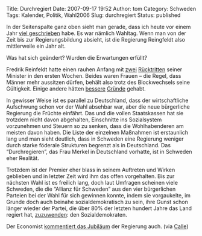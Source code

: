 Title: Durchregiert
Date: 2007-09-17 19:52
Author: tom
Category: Schweden
Tags: Kalender, Politik, Wahl2006
Slug: durchregiert
Status: published

In der Seitenspalte ganz oben sieht man gerade, dass ich heute vor einem
Jahr [viel geschrieben](http://www.fiket.de/2006/09/17/) habe. Es war
nämlich Wahltag. Wenn man von der Zeit bis zur Regierungsbildung
absieht, ist die Regierung Reingfeldt also mittlerweile ein Jahr alt.

Was hat sich geändert? Wurden die Erwartungen erfüllt?

Fredrik Reinfeldt hatte einen rauhen Anfang mit
[zwei](http://www.fiket.de/2006/10/14/handelministerin-tritt-zurueck/)
[Rücktritten](http://www.fiket.de/2006/10/16/der-zweite-ruecktritt/)
seiner Minister in den ersten Wochen. Beides waren Frauen – die Regel,
dass Männer mehr aussitzen dürfen, behält also trotz des Blockwechsels
seine Gültigkeit. Einige andere hätten
[bessere](http://www.fiket.de/2007/06/19/minister-mit-wertlosem-examen/)
[Gründe](http://www.fiket.de/2007/06/21/gekauftes-examen-getilgt/)
gehabt.

In gewisser Weise ist es parallel zu Deutschland, dass der
wirtschaftliche Aufschwung schon vor der Wahl absehbar war, aber die
neue bürgerliche Regierung die Früchte einfährt. Das und die vollen
Staatskassen hat sie trotzdem nicht davon abgehalten, Einschnitte ins
Sozialsystem vorzunehmen und Steuern so zu senken, dass die
Wohlhabenderen am meisten davon haben. Die Liste der einzelnen Maßnahmen
ist erstaunlich lang und man sieht deutlich, dass in Schweden eine
Regierung weniger durch starke föderale Strukturen begrenzt als in
Deutschland. Das “Durchregieren”, das Frau Merkel in Deutschland
vorhatte, ist in Schweden eher Realität.

Trotzdem ist der Premier eher blass in seinem Auftreten und Wirken
geblieben und in letzter Zeit wird ihm das offen vorgehalten. Bis zur
nächsten Wahl ist es freilich lang, doch laut Umfragen scheinen viele
Schweden, die die “Allianz für Schweden” aus den vier bürgerlichen
Parteien bei der Wahl für sich gewinnen konnte, indem sie vorgaukelte,
im Grunde doch auch beinahe sozialdemokratisch zu sein, ihre Gunst schon
länger wieder der Partei, die über 80% der letzten hundert Jahre das
Land regiert hat,
[zuzuwenden](http://www.sr.se/cgi-bin/international/nyhetssidor/artikel.asp?nyheter=1&programid=2108&Artikel=1601944):
den Sozialdemokraten.

Der Economist [kommentiert das
Jubiläum](http://www.economist.com/world/europe/displaystory.cfm?story_id=9803876)
der Regierung auch. (via
[Calle](http://carlbildt.wordpress.com/2007/09/14/ett-ar/))

